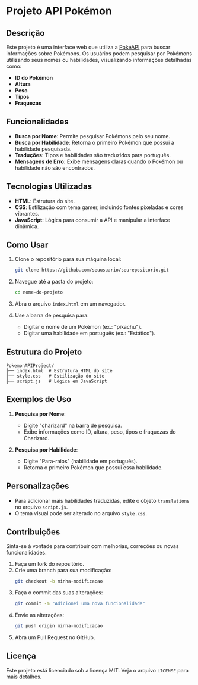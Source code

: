 # Projeto API Pokémon

## Descrição
Este projeto é uma interface web que utiliza a [PokéAPI](https://pokeapi.co/) para buscar informações sobre Pokémons. Os usuários podem pesquisar por Pokémons utilizando seus nomes ou habilidades, visualizando informações detalhadas como:

- **ID do Pokémon**
- **Altura**
- **Peso**
- **Tipos**
- **Fraquezas** 

## Funcionalidades

- **Busca por Nome**: Permite pesquisar Pokémons pelo seu nome.
- **Busca por Habilidade**: Retorna o primeiro Pokémon que possui a habilidade pesquisada.
- **Traduções**: Tipos e habilidades são traduzidos para português.
- **Mensagens de Erro**: Exibe mensagens claras quando o Pokémon ou habilidade não são encontrados.

## Tecnologias Utilizadas

- **HTML**: Estrutura do site.
- **CSS**: Estilização com tema gamer, incluindo fontes pixeladas e cores vibrantes.
- **JavaScript**: Lógica para consumir a API e manipular a interface dinâmica.

## Como Usar

1. Clone o repositório para sua máquina local:
   ```bash
   git clone https://github.com/seuusuario/seurepositorio.git
   ```

2. Navegue até a pasta do projeto:
   ```bash
   cd nome-do-projeto
   ```

3. Abra o arquivo `index.html` em um navegador.

4. Use a barra de pesquisa para:
   - Digitar o nome de um Pokémon (ex.: "pikachu").
   - Digitar uma habilidade em português (ex.: "Estático").

## Estrutura do Projeto

```
PokemonAPIProject/
├── index.html  # Estrutura HTML do site
├── style.css   # Estilização do site
├── script.js   # Lógica em JavaScript
```

## Exemplos de Uso

1. **Pesquisa por Nome**:
   - Digite "charizard" na barra de pesquisa.
   - Exibe informações como ID, altura, peso, tipos e fraquezas do Charizard.

2. **Pesquisa por Habilidade**:
   - Digite "Para-raios" (habilidade em português).
   - Retorna o primeiro Pokémon que possui essa habilidade.

## Personalizações

- Para adicionar mais habilidades traduzidas, edite o objeto `translations` no arquivo `script.js`.
- O tema visual pode ser alterado no arquivo `style.css`.

## Contribuições

Sinta-se à vontade para contribuir com melhorias, correções ou novas funcionalidades.

1. Faça um fork do repositório.
2. Crie uma branch para sua modificação:
   ```bash
   git checkout -b minha-modificacao
   ```
3. Faça o commit das suas alterações:
   ```bash
   git commit -m "Adicionei uma nova funcionalidade"
   ```
4. Envie as alterações:
   ```bash
   git push origin minha-modificacao
   ```
5. Abra um Pull Request no GitHub.

## Licença

Este projeto está licenciado sob a licença MIT. Veja o arquivo `LICENSE` para mais detalhes.

